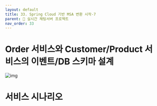 ```yaml
---
layout: default
title: 33. Spring Cloud 기반 MSA 변환 시작-7
parent: 📌 실시간 채팅서버 프로젝트
nav_order: 33
---
```


# Order 서비스와 Customer/Product 서비스의 이벤트/DB 스키마 설계

![img](../../../assets/img/msa/14.svg)

# 서비스 시나리오
